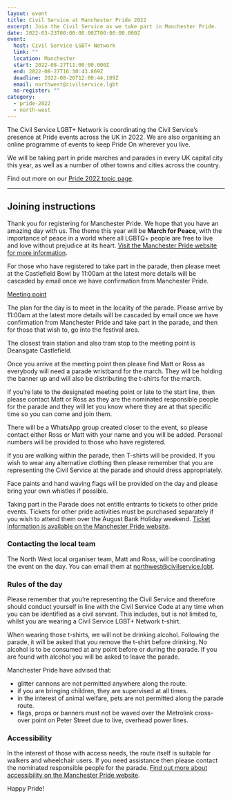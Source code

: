 ```yaml
---
layout: event
title: Civil Service at Manchester Pride 2022
excerpt: Join the Civil Service as we take part in Manchester Pride.
date: 2022-03-23T00:00:00.00ZT00:00:00.000Z
event:
  host: Civil Service LGBT+ Network
  link: ""
  location: Manchester
  start: 2022-08-27T11:00:00.000Z
  end: 2022-08-27T16:30:43.869Z
  deadline: 2022-08-26T12:00:44.109Z
  email: northwest@civilservice.lgbt
  no-register: ""
category:
  - pride-2022
  - north-west
---
```

The Civil Service LGBT+ Network is coordinating the Civil Service’s presence at Pride events across the UK in 2022. We are also organising an online programme of events to keep Pride On wherever you live.

We will be taking part in pride marches and parades in every UK capital city this year, as well as a number of other towns and cities across the country.

Find out more on our [Pride 2022 topic page](/pride).

- - -

## Joining instructions

Thank you for registering for Manchester Pride. We hope that you have an amazing day with us. The theme this year will be **March for Peace**, with the importance of peace in a world where all LGBTQ+ people are free to live and love without prejudice at its heart. [Visit the Manchester Pride website for more information](https://www.manchesterpride.com/).

For those who have registered to take part in the parade, then please meet at the Castlefield Bowl by 11:00am at the latest more details will be cascaded by email once we have confirmation from Manchester Pride.

[Meeting point](https://goo.gl/maps/ZWpdN2hGHvRhyxL46)

The plan for the day is to meet in the locality of the parade. Please arrive by 11:00am at the latest more details will be cascaded by email once we have confirmation from Manchester Pride and take part in the parade, and then for those that wish to, go into the festival area.

The closest train station and also tram stop to the meeting point is Deansgate Castlefield.

Once you arrive at the meeting point then please find Matt or Ross as everybody will need a parade wristband for the march. They will be holding the banner up and will also be distributing the t-shirts for the march.

If you’re late to the designated meeting point or late to the start line, then please contact Matt or Ross as they are the nominated responsible people for the parade and they will let you know where they are at that specific time so you can come and join them.

There will be a WhatsApp group created closer to the event, so please contact either Ross or Matt with your name and you will be added. Personal numbers will be provided to those who have registered.

If you are walking within the parade, then T-shirts will be provided. If you wish to wear any alternative clothing then please remember that you are representing the Civil Service at the parade and should dress appropriately.

Face paints and hand waving flags will be provided on the day and please bring your own whistles if possible.

Taking part in the Parade does not entitle entrants to tickets to other pride events. Tickets for other pride activities must be purchased separately if you wish to attend them over the August Bank Holiday weekend. [Ticket information is available on the Manchester Pride website](https://www.manchesterpride.com/tickets).

### Contacting the local team

The North West local organiser team, Matt and Ross, will be coordinating the event on the day. You can email them at [northwest@civilservice.lgbt](mailto:northwest@civilservice.lgbt)​.

### Rules of the day

Please remember that you’re representing the Civil Service and therefore should conduct yourself in line with the Civil Service Code at any time when you can be identified as a civil servant. This includes, but is not limited to, whilst you are wearing a Civil Service LGBT+ Network t-shirt.

When wearing those t-shirts, we will not be drinking alcohol. Following the parade, it will be asked that you remove the t-shirt before drinking. No alcohol is to be consumed at any point before or during the parade. If you are found with alcohol you will be asked to leave the parade.

Manchester Pride have advised that:

* glitter cannons are not permitted anywhere along the route.
* if you are bringing children, they are supervised at all times.
* in the interest of animal welfare, pets are not permitted along the parade route.
* flags, props or banners must not be waved over the Metrolink cross-over point on Peter Street due to live, overhead power lines.

### Accessibility

In the interest of those with access needs, the route itself is suitable for walkers and wheelchair users. If you need assistance then please contact the nominated responsible people for the parade. [Find out more about accessibility on the Manchester Pride website](https://www.manchesterpride.com/accessibility).

Happy Pride!